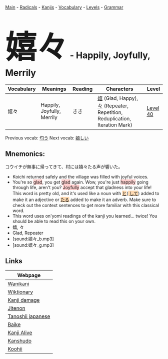 <style> bigfont {font-size: 100px}</style>
[Main](../README.md) -
[Radicals](../radicals.md) -
[Kanjis](../kanjis.md) -
[Vocabulary](../vocabulary.md) -
[Levels](../levels.md) -
[Grammar](../grammar.md)
# <bigfont> 嬉々</bigfont> - Happily, Joyfully, Merrily 

| Vocabulary | Meanings | Reading | Characters | Level |
| --- | --- | --- | --- | --- |
| 嬉々 | Happily, Joyfully, Merrily | きき |  [嬉](../kanjis/嬉.md) (Glad, Happy), [々](../kanjis/々.md) (Repeater, Repetition, Reduplication, Iteration Mark) | [Level 40](../levels/wk_level40.md) |

Previous vocab: [匂う](匂う.md) Next vocab: [嬉しい](嬉しい.md) 

## Mnemonics:
コウイチが無事に帰ってきて、村には嬉々たる声が響いた。
* Koichi returned safely and the village was filled with joyful voices.
* You're so <span style="background-color:#ffcccb"> glad</span>, you get <span style="background-color:#ffcccb"> glad</span> again. Wow, you're just <span style="background-color:#ffcccb"> happily</span> going through life, aren't you? <span style="background-color:#ffcccb"> Joyfully</span> accept that gladness into your life!<br />This word is pretty old, and it's used like a noun with <span style="background-color:#fed8b1"> [と](https://jisho.org/search/と)</span>(<span style="background-color:#fed8b1"> [して](https://jisho.org/search/して)</span>) added to make it an adjective or <span style="background-color:#fed8b1"> [たる](https://jisho.org/search/たる)</span> added to make it an adverb. Make sure to check out the context sentences to get more familiar with this classical word. 
* This word uses on'yomi readings of the kanji you learned... twice! You should be able to read this on your own.
* 嬉, 々
* Glad, Repeater
* [sound:嬉々_b.mp3]
* [sound:嬉々_g.mp3]


## Links 

| Webpage |
| --- |
| [Wanikani          ](https://www.wanikani.com/kanji/嬉々) |
| [Wiktionary        ](https://en.wiktionary.org/wiki/嬉々) |
| [Kanji damage      ](http://www.kanjidamage.com/kanji/search?utf8=✓&q=嬉々) |
| [Jitenon           ](https://jitenon.com/kanji/嬉々) |
| [Tanoshii japanese ](https://www.tanoshiijapanese.com/dictionary/kanji.cfm?k=嬉々) |
| [Baike             ](https://baike.baidu.com/item/嬉々) |
| [Kanji Alive       ](https://app.kanjialive.com/嬉々) |
| [Kanshudo          ](https://www.kanshudo.com/searchmn?q=嬉々) |
| [Koohii            ](https://kanji.koohii.com/study/kanji/嬉々) |
